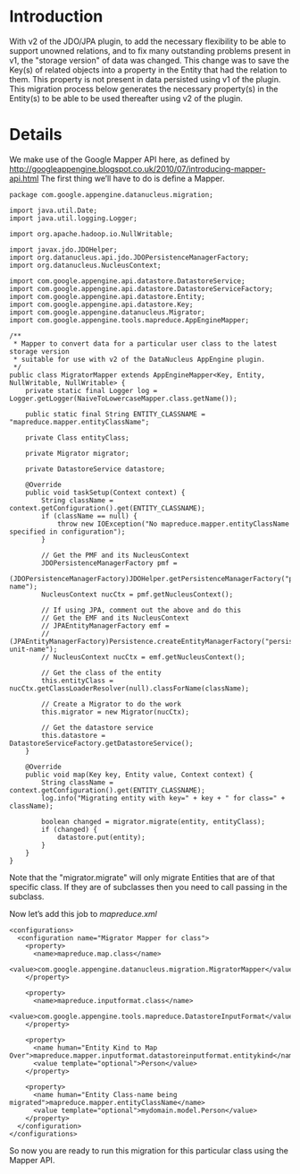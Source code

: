 # Introduction #

With v2 of the JDO/JPA plugin, to add the necessary flexibility to be able to support unowned relations, and to fix many outstanding problems present in v1, the "storage version" of data was changed. This change was to save the Key(s) of related objects into a property in the Entity that had the relation to them. This property is not present in data persisted using v1 of the plugin. This migration process below generates the necessary property(s) in the Entity(s) to be able to be used thereafter using v2 of the plugin.


# Details #

We make use of the Google Mapper API here, as defined by
http://googleappengine.blogspot.co.uk/2010/07/introducing-mapper-api.html
The first thing we’ll have to do is define a Mapper.

```
package com.google.appengine.datanucleus.migration;

import java.util.Date;
import java.util.logging.Logger;

import org.apache.hadoop.io.NullWritable;

import javax.jdo.JDOHelper;
import org.datanucleus.api.jdo.JDOPersistenceManagerFactory;
import org.datanucleus.NucleusContext;

import com.google.appengine.api.datastore.DatastoreService;
import com.google.appengine.api.datastore.DatastoreServiceFactory;
import com.google.appengine.api.datastore.Entity;
import com.google.appengine.api.datastore.Key;
import com.google.appengine.datanucleus.Migrator;
import com.google.appengine.tools.mapreduce.AppEngineMapper;

/**
 * Mapper to convert data for a particular user class to the latest storage version
 * suitable for use with v2 of the DataNucleus AppEngine plugin.
 */
public class MigratorMapper extends AppEngineMapper<Key, Entity, NullWritable, NullWritable> {
    private static final Logger log = Logger.getLogger(NaiveToLowercaseMapper.class.getName());

    public static final String ENTITY_CLASSNAME = "mapreduce.mapper.entityClassName";

    private Class entityClass;

    private Migrator migrator;

    private DatastoreService datastore;

    @Override
    public void taskSetup(Context context) {
        String className = context.getConfiguration().get(ENTITY_CLASSNAME);
        if (className == null) {
            throw new IOException("No mapreduce.mapper.entityClassName specified in configuration");
        }

        // Get the PMF and its NucleusContext
        JDOPersistenceManagerFactory pmf = 
            (JDOPersistenceManagerFactory)JDOHelper.getPersistenceManagerFactory("pmf-name");
        NucleusContext nucCtx = pmf.getNucleusContext();

        // If using JPA, comment out the above and do this
        // Get the EMF and its NucleusContext
        // JPAEntityManagerFactory emf =
        //     (JPAEntityManagerFactory)Persistence.createEntityManagerFactory("persistence-unit-name");
        // NucleusContext nucCtx = emf.getNucleusContext();

        // Get the class of the entity
        this.entityClass = nucCtx.getClassLoaderResolver(null).classForName(className);

        // Create a Migrator to do the work
        this.migrator = new Migrator(nucCtx);

        // Get the datastore service
        this.datastore = DatastoreServiceFactory.getDatastoreService();
    }

    @Override
    public void map(Key key, Entity value, Context context) {
        String className = context.getConfiguration().get(ENTITY_CLASSNAME);
        log.info("Migrating entity with key=" + key + " for class=" + className);

        boolean changed = migrator.migrate(entity, entityClass);
        if (changed) {
            datastore.put(entity);
        }
    }
}
```

Note that the "migrator.migrate" will only migrate Entities that are of that specific class. If they are of subclasses
then you need to call passing in the subclass.

Now let’s add this job to _mapreduce.xml_
```
<configurations>
  <configuration name="Migrator Mapper for class">
    <property>
      <name>mapreduce.map.class</name>
      <value>com.google.appengine.datanucleus.migration.MigratorMapper</value>
    </property>

    <property>
      <name>mapreduce.inputformat.class</name>
      <value>com.google.appengine.tools.mapreduce.DatastoreInputFormat</value>
    </property>

    <property>
      <name human="Entity Kind to Map Over">mapreduce.mapper.inputformat.datastoreinputformat.entitykind</name>
      <value template="optional">Person</value>
    </property>

    <property>
      <name human="Entity Class-name being migrated">mapreduce.mapper.entityClassName</name>
      <value template="optional">mydomain.model.Person</value>
    </property>
  </configuration>
</configurations>
```

So now you are ready to run this migration for this particular class using the Mapper API.